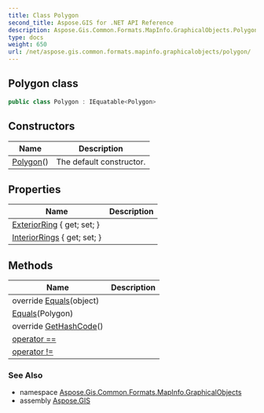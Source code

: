 ```yaml
---
title: Class Polygon
second_title: Aspose.GIS for .NET API Reference
description: Aspose.Gis.Common.Formats.MapInfo.GraphicalObjects.Polygon class. 
type: docs
weight: 650
url: /net/aspose.gis.common.formats.mapinfo.graphicalobjects/polygon/
---
```

## Polygon class

```csharp
public class Polygon : IEquatable<Polygon>
```

## Constructors

| Name | Description |
| --- | --- |
| [Polygon](polygon/)() | The default constructor. |

## Properties

| Name | Description |
| --- | --- |
| [ExteriorRing](../../aspose.gis.common.formats.mapinfo.graphicalobjects/polygon/exteriorring/) { get; set; } |  |
| [InteriorRings](../../aspose.gis.common.formats.mapinfo.graphicalobjects/polygon/interiorrings/) { get; set; } |  |

## Methods

| Name | Description |
| --- | --- |
| override [Equals](../../aspose.gis.common.formats.mapinfo.graphicalobjects/polygon/equals/#equals_1)(object) |  |
| [Equals](../../aspose.gis.common.formats.mapinfo.graphicalobjects/polygon/equals/#equals)(Polygon) |  |
| override [GetHashCode](../../aspose.gis.common.formats.mapinfo.graphicalobjects/polygon/gethashcode/)() |  |
| [operator ==](../../aspose.gis.common.formats.mapinfo.graphicalobjects/polygon/op_equality/) |  |
| [operator !=](../../aspose.gis.common.formats.mapinfo.graphicalobjects/polygon/op_inequality/) |  |

### See Also

* namespace [Aspose.Gis.Common.Formats.MapInfo.GraphicalObjects](../../aspose.gis.common.formats.mapinfo.graphicalobjects/)
* assembly [Aspose.GIS](../../)


